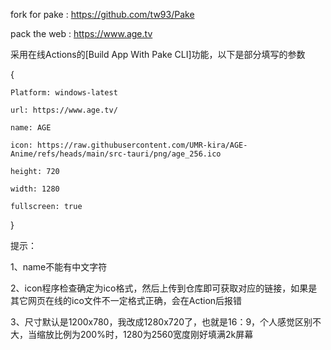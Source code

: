fork for pake : https://github.com/tw93/Pake

pack the web : https://www.age.tv

采用在线Actions的[Build App With Pake CLI]功能，以下是部分填写的参数

{

    Platform: windows-latest
    
    url: https://www.age.tv/
    
    name: AGE
    
    icon: https://raw.githubusercontent.com/UMR-kira/AGE-Anime/refs/heads/main/src-tauri/png/age_256.ico
    
    height: 720
    
    width: 1280
    
    fullscreen: true

}

提示：

1、name不能有中文字符

2、icon程序检查确定为ico格式，然后上传到仓库即可获取对应的链接，如果是其它网页在线的ico文件不一定格式正确，会在Action后报错

3、尺寸默认是1200x780，我改成1280x720了，也就是16：9，个人感觉区别不大，当缩放比例为200%时，1280为2560宽度刚好填满2k屏幕
